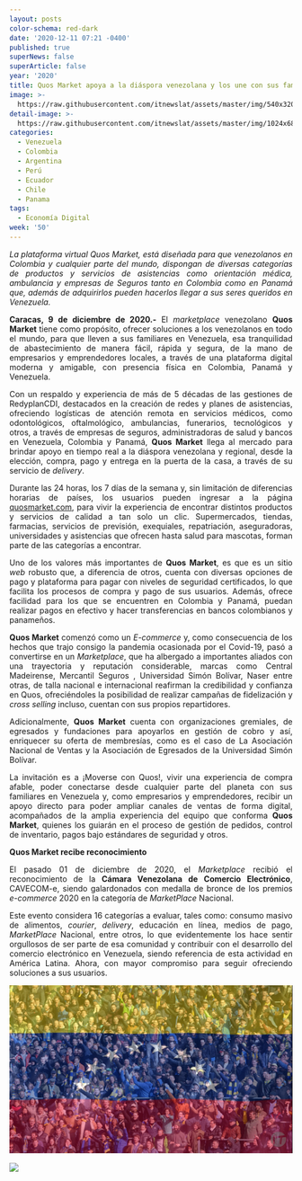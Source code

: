 ```yaml
---
layout: posts
color-schema: red-dark
date: '2020-12-11 07:21 -0400'
published: true
superNews: false
superArticle: false
year: '2020'
title: Quos Market apoya a la diáspora venezolana y los une con sus familiares
image: >-
  https://raw.githubusercontent.com/itnewslat/assets/master/img/540x320/Diaspora-p.jpg
detail-image: >-
  https://raw.githubusercontent.com/itnewslat/assets/master/img/1024x680/Diaspora-g.jpg
categories:
  - Venezuela
  - Colombia
  - Argentina
  - Perú
  - Ecuador
  - Chile
  - Panama
tags:
  - Economía Digital
week: '50'
---
```

<p style="text-align: justify;"><em>La plataforma virtual Quos Market, está diseñada para que venezolanos en Colombia y cualquier parte del mundo, dispongan de diversas categorías de productos y servicios de asistencias como orientación médica, ambulancia y empresas de Seguros tanto en Colombia como en Panamá que, además de adquirirlos pueden hacerlos llegar a sus seres queridos en Venezuela.</em></p>
<p style="text-align: justify;"><strong>Caracas, 9 de diciembre de 2020.-</strong> El <em>marketplace</em> venezolano <strong>Quos Market</strong> tiene como propósito, ofrecer soluciones a los venezolanos en todo el mundo, para que lleven a sus familiares en Venezuela, esa tranquilidad de abastecimiento de manera fácil, rápida y segura, de la mano de empresarios y emprendedores locales, a través de una plataforma digital moderna y amigable, con presencia física en Colombia, Panamá y Venezuela.</p>
<p style="text-align: justify;">Con un respaldo y experiencia de más de 5 décadas de las gestiones de RedyplanCDI, destacados en la creación de redes y planes de asistencias, ofreciendo logísticas de atención remota en servicios médicos, como odontológicos, oftalmológico, ambulancias, funerarios, tecnológicos y otros, a través de empresas de seguros, administradoras de salud y bancos en Venezuela, Colombia y Panamá, <strong>Quos Market</strong> llega al mercado para brindar apoyo en tiempo real a la diáspora venezolana y regional, desde la elección, compra, pago y entrega en la puerta de la casa, a través de su servicio de <em>delivery</em>.</p>
<p style="text-align: justify;">Durante las 24 horas, los 7 días de la semana y, sin limitación de diferencias horarias de países, los usuarios pueden ingresar a la página <a href="https://quosmarket.com/">quosmarket.com</a>, para vivir la experiencia de encontrar distintos productos y servicios de calidad a tan solo un clic. Supermercados, tiendas, farmacias, servicios de previsión, exequiales, repatriación, aseguradoras, universidades y asistencias que ofrecen hasta salud para mascotas, forman parte de las categorías a encontrar.</p>
<p style="text-align: justify;">Uno de los valores más importantes de <strong>Quos Market</strong>, es que es un sitio <em>web</em> robusto que, a diferencia de otros, cuenta con diversas opciones de pago y plataforma para pagar con niveles de seguridad certificados, lo que facilita los procesos de compra y pago de sus usuarios. Además, ofrece facilidad para los que se encuentren en Colombia y Panamá, puedan realizar pagos en efectivo y hacer transferencias en bancos colombianos y panameños.</p>
<p style="text-align: justify;"><strong>Quos Market</strong> comenzó como un <em>E-commerce</em> y, como consecuencia de los hechos que trajo consigo la pandemia ocasionada por el Covid-19, pasó a convertirse en un <em>Marketplace</em>, que ha albergado a importantes aliados con una trayectoria y reputación considerable, marcas como Central Madeirense, Mercantil Seguros , Universidad Simón Bolívar, Naser entre otras, de talla nacional e internacional reafirman la credibilidad y confianza en Quos, ofreciéndoles la posibilidad de realizar campañas de fidelización y <em>cross selling</em> incluso, cuentan con sus propios repartidores.</p>
<p style="text-align: justify;">Adicionalmente, <strong>Quos Market</strong> cuenta con organizaciones gremiales, de egresados y fundaciones para apoyarlos en gestión de cobro y así, enriquecer su oferta de membresías, como es el caso de La Asociación Nacional de Ventas y la Asociación de Egresados de la Universidad Simón Bolívar.</p>
<p style="text-align: justify;">La invitación es a ¡Moverse con Quos!, vivir una experiencia de compra afable, poder conectarse desde cualquier parte del planeta con sus familiares en Venezuela y, como empresarios y emprendedores, recibir un apoyo directo para poder ampliar canales de ventas de forma digital, acompañados de la amplia experiencia del equipo que conforma <strong>Quos Market</strong>, quienes los guiarán en el proceso de gestión de pedidos, control de inventario, pagos bajo estándares de seguridad y otros.</p>
<p style="text-align: justify;"><strong>Quos Market recibe reconocimiento</strong></p>
<p style="text-align: justify;">El pasado 01 de diciembre de 2020, el <em>Marketplace</em> recibió el reconocimiento de la <strong>Cámara Venezolana de Comercio Electrónico</strong>, CAVECOM-e, siendo galardonados con medalla de bronce de los premios <em>e-commerce</em> 2020 en la categoría de <em>MarketPlace</em> Nacional.</p>
<p style="text-align: justify;">Este evento considera 16 categorías a evaluar, tales como: consumo masivo de alimentos, <em>courier</em>, <em>delivery</em>, educación en línea, medios de pago, <em>MarketPlace</em> Nacional, entre otros, lo que evidentemente los hace sentir orgullosos de ser parte de esa comunidad y contribuir con el desarrollo del comercio electrónico en Venezuela, siendo referencia de esta actividad en América Latina. Ahora, con mayor compromiso para seguir ofreciendo soluciones a sus usuarios.</p>

![](https://raw.githubusercontent.com/itnewslat/assets/master/img/540x320/Diaspora-p.jpg)

<img src="https://tracker.metricool.com/c3po.jpg?hash=56f88a41e39ab42c063cc51676587a04"/>